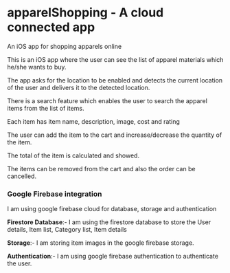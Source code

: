 # apparelShopping - A cloud connected app
An iOS app for shopping apparels online

This is an iOS app where the user can see the list of apparel materials which he/she wants to buy.

The app asks for the location to be enabled and detects the current location of the user and delivers it to the detected location.

There is a search feature which enables the user to search the apparel items from the list of items.

Each item has item name, description, image, cost and rating

The user can add the item to the cart and increase/decrease the quantity of the item.

The total of the item is calculated and showed.

The items can be removed from the cart and also the order can be cancelled.

### Google Firebase integration

I am using google firebase cloud for database, storage and authentication

<b>Firestore Database</b>:- I am using the firestore database to store the User details, Item list, Category list, Item details

<b>Storage</b>:-  I am storing item images in the google firebase storage.

<b>Authentication</b>:- I am using google firebase authentication to authenticate the user.
